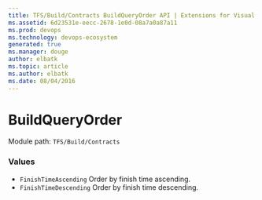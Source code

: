 ```yaml
---
title: TFS/Build/Contracts BuildQueryOrder API | Extensions for Visual Studio Team Services
ms.assetid: 6d23531e-eecc-2678-1e0d-08a7a0a87a11
ms.prod: devops
ms.technology: devops-ecosystem
generated: true
ms.manager: douge
author: elbatk
ms.topic: article
ms.author: elbatk
ms.date: 08/04/2016
---
```


# BuildQueryOrder

Module path: `TFS/Build/Contracts`

### Values

* `FinishTimeAscending` Order by finish time ascending.
* `FinishTimeDescending` Order by finish time descending.
